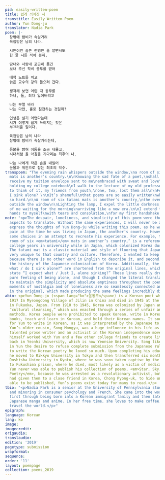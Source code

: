 ```yaml
---
pid: easily-written-poem
title: 쉽게 씌어진 시
transtitle: Easily Written Poem
author: Yun Dong-ju
translator: Nadia Park
poem: |-
  창밖에 밤비가 속살거려
  육첩방은 남의 나라.

  시인이란 슬픈 천명인 줄 알면서도
  한 줄 시를 적어 볼까.

  땀내와 사랑내 포근히 품긴
  보내 주신 학비 봉투를 받어

  대학 노트를 끼고
  늙은 교수의 강의 들으러 간다.

  생각해 보면 어린 때 동무를
  하나, 둘, 죄다 잃어버리고

  나는 무얼 바라
  나는 다만, 홀로 침전하는 것일까?

  인생은 살기 어렵다는데
  시가 이렇게 쉽게 쓰여지는 것은
  부끄러운 일이다.

  육첩방은 남의 나라
  창밖에 밤비가 속살거리는데,

  등불을 밝혀 어둠을 조금 내몰고,
  시대처럼 올 아침을 기다리는 최후의 나.

  나는 나에게 작은 손을 내밀어
  눈물과 위안으로 잡는 최초의 악수.
transpoem: "The evening rain whispers outside the window,\na room of six <em>tatami</em>
  mats is another’s country.\n\nKnowing the sad fate of a poet,\nshall I write a line?\n\nI
  receive my tuition envelope sent to me\nembraced with sweat and love\n\nTightly
  holding my college notebook\nI walk to the lecture of my old professor.\n\nCome
  to think of it, my friends from youth,\none, two, lost them all\n\nFor what\ndo
  I sink alone? \n\nIt’s shameful\nthat poems are so easily written\nwhen life is
  so hard.\n\nA room of six tatami mats is another’s country,\nthe evening rain whispers
  outside the window\n\nLighting the lamp, I expel the little darkness,\nthe last
  of me waiting for the morning\narriving like a new era.\n\nI extend these small
  hands to myself\nwith tears and consolation,\nfor my first handshake."
note: "<p>The despair, loneliness, and simplicity of this poem were the most difficult
  aspects to translate. Without the same experiences, I will never be able to fully
  express the thoughts of Yun Dong-ju while writing this poem, as he was truly in
  pain at the time he was living in Japan, the another’s country. However, I did make
  some choices in an attempt to recreate his experience. For example, the line, “a
  room of six <em>tatami</em> mats in another’s country,” is a reference to Yun’s
  college years in university while in Japan, which colonized Korea during this time.
  The tatami mat is a classic material and style of flooring that Japan had and is
  very unique to that country and culture. Therefore, I wanted to keep this word first
  because there is no other word in English to describe it, and second, to include
  the history of the Japanese colonization of Korea. Additionally, the lines “For
  what / do I sink alone?” are shortened from the original lines, which literally
  state “I expect what / Just I, alone sinking?” These lines really drove home the
  pure feeling of being alone, and though I changed the literal translation, I wanted
  to maintain the simplicity and absolute emptiness throughout the poem. Again, the
  moments of nostalgia and of loneliness are so seamlessly connected and embedded
  in the original, which made producing the same feelings incredibly difficult.</p>"
abio: <p>Yun Dong-ju (<span lang="ko">윤동주</span>) is a Korean poet who was born in
  1917 In Myeongdong Village of Jilin in China and died in 1945 at the age of twenty-seven
  in Fukuoka, Japan. From 1910 to 1945, Korea was colonized by Japan and underwent
  “cultural cleansing,” which was enacted through a series of unfair and often violent
  methods. Korea people were prohibited to speak Korean, write in Korean, own Korean
  books, teach and learn in Korean, and hold their Korean names. It soon became dangerous
  for Yun to write in Korean, as it was interpreted by the Japanese to be a rebellion.
  Yun’s older cousin, Song Mongyu, was a huge influence in his life as well. As a
  talented prose writer and an activist in the Korean independence movement, Song
  himself worked with Yun and a few other college friends to create literary magazines
  back in Yeonhi University, which is now Yeonsae University. Song likely instilled
  in Yun the desire to refuse complete submission from the Japanese rule by continuing
  to write the Korean poetry he loved so much. Upon completing his education there,
  he moved to Rikkyo University in Tokyo and then transferred six months later to
  Doshisha University in Kyoto, where he was soon taken captive by the Japanese police
  to Fukushima prison, where he died, most likely as a victim of medical experiments.
  Yun never was able to publish his collection of poems, <em>Star, Sky, Wind, and
  Poetry</em>, because he was arrested as a revolutionary activist, but because he
  had given them to a close friend in Korea, Chong Pyong-uk, to hide until it was
  able to be published, Yun’s poems exist today for many to read.</p>
tbio: "<p>Nadia Park is a senior at the University of Pennsylvania studying communication
  and minoring in consumer psychology and French. She came into the world of translation
  first through being born into a Korean immigrant family and then later translated
  Japanese manga and anime. In her free time, she loves to make coffee, bake, and
  travel the world.</p>"
epigraph: 
language: Korean
lang: ko
image: 
imagecredit: 
origaudio: 
translaudio: 
edition: '2019'
pagetype: submission
wrapformat: 
sequence: 
order: '11'
layout: poempage
collection: poems_2019
---
```

